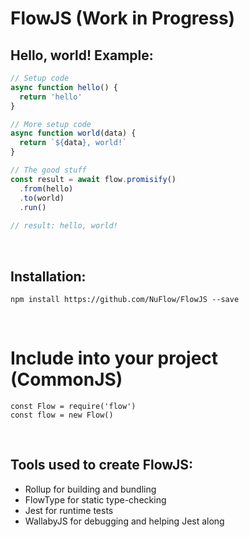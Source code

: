 # FlowJS (Work in Progress)

## Hello, world! Example:
```js
// Setup code
async function hello() {
  return 'hello'
}

// More setup code
async function world(data) {
  return `${data}, world!`
}

// The good stuff
const result = await flow.promisify()
  .from(hello)
  .to(world)
  .run()
	
// result: hello, world!
```

<br>

## Installation:
`npm install https://github.com/NuFlow/FlowJS --save`

<br>

# Include into your project (CommonJS)
```
const Flow = require('flow')
const flow = new Flow()
```

<br>

## Tools used to create FlowJS:
- Rollup for building and bundling
- FlowType for static type-checking
- Jest for runtime tests
- WallabyJS for debugging and helping Jest along
